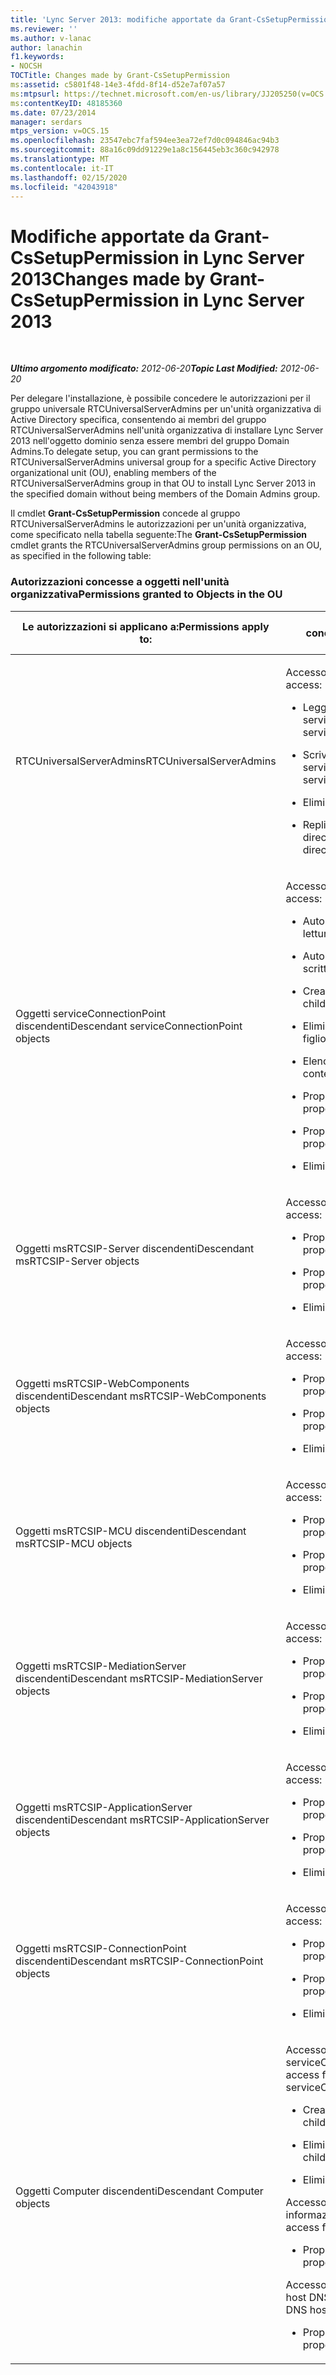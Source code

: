 ```yaml
---
title: 'Lync Server 2013: modifiche apportate da Grant-CsSetupPermission'
ms.reviewer: ''
ms.author: v-lanac
author: lanachin
f1.keywords:
- NOCSH
TOCTitle: Changes made by Grant-CsSetupPermission
ms:assetid: c5801f48-14e3-4fdd-8f14-d52e7af07a57
ms:mtpsurl: https://technet.microsoft.com/en-us/library/JJ205250(v=OCS.15)
ms:contentKeyID: 48185360
ms.date: 07/23/2014
manager: serdars
mtps_version: v=OCS.15
ms.openlocfilehash: 23547ebc7faf594ee3ea72ef7d0c094846ac94b3
ms.sourcegitcommit: 88a16c09dd91229e1a8c156445eb3c360c942978
ms.translationtype: MT
ms.contentlocale: it-IT
ms.lasthandoff: 02/15/2020
ms.locfileid: "42043918"
---
```

<div data-xmlns="http://www.w3.org/1999/xhtml">

<div class="topic" data-xmlns="http://www.w3.org/1999/xhtml" data-msxsl="urn:schemas-microsoft-com:xslt" data-cs="http://msdn.microsoft.com/">

<div data-asp="http://msdn2.microsoft.com/asp">

# <a name="changes-made-by-grant-cssetuppermission-in-lync-server-2013"></a><span data-ttu-id="237a9-102">Modifiche apportate da Grant-CsSetupPermission in Lync Server 2013</span><span class="sxs-lookup"><span data-stu-id="237a9-102">Changes made by Grant-CsSetupPermission in Lync Server 2013</span></span>

</div>

<div id="mainSection">

<div id="mainBody">

<span> </span>

<span data-ttu-id="237a9-103">_**Ultimo argomento modificato:** 2012-06-20_</span><span class="sxs-lookup"><span data-stu-id="237a9-103">_**Topic Last Modified:** 2012-06-20_</span></span>

<span data-ttu-id="237a9-104">Per delegare l'installazione, è possibile concedere le autorizzazioni per il gruppo universale RTCUniversalServerAdmins per un'unità organizzativa di Active Directory specifica, consentendo ai membri del gruppo RTCUniversalServerAdmins nell'unità organizzativa di installare Lync Server 2013 nell'oggetto dominio senza essere membri del gruppo Domain Admins.</span><span class="sxs-lookup"><span data-stu-id="237a9-104">To delegate setup, you can grant permissions to the RTCUniversalServerAdmins universal group for a specific Active Directory organizational unit (OU), enabling members of the RTCUniversalServerAdmins group in that OU to install Lync Server 2013 in the specified domain without being members of the Domain Admins group.</span></span>

<span data-ttu-id="237a9-105">Il cmdlet **Grant-CsSetupPermission** concede al gruppo RTCUniversalServerAdmins le autorizzazioni per un'unità organizzativa, come specificato nella tabella seguente:</span><span class="sxs-lookup"><span data-stu-id="237a9-105">The **Grant-CsSetupPermission** cmdlet grants the RTCUniversalServerAdmins group permissions on an OU, as specified in the following table:</span></span>

### <a name="permissions-granted-to-objects-in-the-ou"></a><span data-ttu-id="237a9-106">Autorizzazioni concesse a oggetti nell'unità organizzativa</span><span class="sxs-lookup"><span data-stu-id="237a9-106">Permissions granted to Objects in the OU</span></span>

<table>
<colgroup>
<col style="width: 50%" />
<col style="width: 50%" />
</colgroup>
<thead>
<tr class="header">
<th><span data-ttu-id="237a9-107">Le autorizzazioni si applicano a:</span><span class="sxs-lookup"><span data-stu-id="237a9-107">Permissions apply to:</span></span></th>
<th><span data-ttu-id="237a9-108">Autorizzazioni concesse:</span><span class="sxs-lookup"><span data-stu-id="237a9-108">Permissions granted are:</span></span></th>
</tr>
</thead>
<tbody>
<tr class="odd">
<td><p><span data-ttu-id="237a9-109">RTCUniversalServerAdmins</span><span class="sxs-lookup"><span data-stu-id="237a9-109">RTCUniversalServerAdmins</span></span></p></td>
<td><p><span data-ttu-id="237a9-110">Accesso speciale:</span><span class="sxs-lookup"><span data-stu-id="237a9-110">Special access:</span></span></p>
<ul>
<li><p><span data-ttu-id="237a9-111">Leggi servicePrincipalName</span><span class="sxs-lookup"><span data-stu-id="237a9-111">Read servicePrincipalName</span></span></p></li>
<li><p><span data-ttu-id="237a9-112">Scrivi in servicePrincipalName</span><span class="sxs-lookup"><span data-stu-id="237a9-112">Write servicePrincipalName</span></span></p></li>
<li><p><span data-ttu-id="237a9-113">Elimina albero</span><span class="sxs-lookup"><span data-stu-id="237a9-113">Delete tree</span></span></p></li>
<li><p><span data-ttu-id="237a9-114">Replica modifiche directory</span><span class="sxs-lookup"><span data-stu-id="237a9-114">Replicating directory changes</span></span></p></li>
</ul></td>
</tr>
<tr class="even">
<td><p><span data-ttu-id="237a9-115">Oggetti serviceConnectionPoint discendenti</span><span class="sxs-lookup"><span data-stu-id="237a9-115">Descendant serviceConnectionPoint objects</span></span></p></td>
<td><p><span data-ttu-id="237a9-116">Accesso speciale:</span><span class="sxs-lookup"><span data-stu-id="237a9-116">Special access:</span></span></p>
<ul>
<li><p><span data-ttu-id="237a9-117">Autorizzazioni di lettura</span><span class="sxs-lookup"><span data-stu-id="237a9-117">Read permissions</span></span></p></li>
<li><p><span data-ttu-id="237a9-118">Autorizzazioni di scrittura</span><span class="sxs-lookup"><span data-stu-id="237a9-118">Write permissions</span></span></p></li>
<li><p><span data-ttu-id="237a9-119">Crea elemento figlio</span><span class="sxs-lookup"><span data-stu-id="237a9-119">Create child</span></span></p></li>
<li><p><span data-ttu-id="237a9-120">Elimina elemento figlio</span><span class="sxs-lookup"><span data-stu-id="237a9-120">Delete child</span></span></p></li>
<li><p><span data-ttu-id="237a9-121">Elenca contenuto</span><span class="sxs-lookup"><span data-stu-id="237a9-121">List contents</span></span></p></li>
<li><p><span data-ttu-id="237a9-122">Proprietà di scrittura</span><span class="sxs-lookup"><span data-stu-id="237a9-122">Write property</span></span></p></li>
<li><p><span data-ttu-id="237a9-123">Proprietà di lettura</span><span class="sxs-lookup"><span data-stu-id="237a9-123">Read property</span></span></p></li>
<li><p><span data-ttu-id="237a9-124">Elimina albero</span><span class="sxs-lookup"><span data-stu-id="237a9-124">Delete tree</span></span></p></li>
</ul></td>
</tr>
<tr class="odd">
<td><p><span data-ttu-id="237a9-125">Oggetti msRTCSIP-Server discendenti</span><span class="sxs-lookup"><span data-stu-id="237a9-125">Descendant msRTCSIP-Server objects</span></span></p></td>
<td><p><span data-ttu-id="237a9-126">Accesso speciale:</span><span class="sxs-lookup"><span data-stu-id="237a9-126">Special access:</span></span></p>
<ul>
<li><p><span data-ttu-id="237a9-127">Proprietà di scrittura</span><span class="sxs-lookup"><span data-stu-id="237a9-127">Write property</span></span></p></li>
<li><p><span data-ttu-id="237a9-128">Proprietà di lettura</span><span class="sxs-lookup"><span data-stu-id="237a9-128">Read property</span></span></p></li>
<li><p><span data-ttu-id="237a9-129">Elimina albero</span><span class="sxs-lookup"><span data-stu-id="237a9-129">Delete tree</span></span></p></li>
</ul></td>
</tr>
<tr class="even">
<td><p><span data-ttu-id="237a9-130">Oggetti msRTCSIP-WebComponents discendenti</span><span class="sxs-lookup"><span data-stu-id="237a9-130">Descendant msRTCSIP-WebComponents objects</span></span></p></td>
<td><p><span data-ttu-id="237a9-131">Accesso speciale:</span><span class="sxs-lookup"><span data-stu-id="237a9-131">Special access:</span></span></p>
<ul>
<li><p><span data-ttu-id="237a9-132">Proprietà di scrittura</span><span class="sxs-lookup"><span data-stu-id="237a9-132">Write property</span></span></p></li>
<li><p><span data-ttu-id="237a9-133">Proprietà di lettura</span><span class="sxs-lookup"><span data-stu-id="237a9-133">Read property</span></span></p></li>
<li><p><span data-ttu-id="237a9-134">Elimina albero</span><span class="sxs-lookup"><span data-stu-id="237a9-134">Delete tree</span></span></p></li>
</ul></td>
</tr>
<tr class="odd">
<td><p><span data-ttu-id="237a9-135">Oggetti msRTCSIP-MCU discendenti</span><span class="sxs-lookup"><span data-stu-id="237a9-135">Descendant msRTCSIP-MCU objects</span></span></p></td>
<td><p><span data-ttu-id="237a9-136">Accesso speciale:</span><span class="sxs-lookup"><span data-stu-id="237a9-136">Special access:</span></span></p>
<ul>
<li><p><span data-ttu-id="237a9-137">Proprietà di scrittura</span><span class="sxs-lookup"><span data-stu-id="237a9-137">Write property</span></span></p></li>
<li><p><span data-ttu-id="237a9-138">Proprietà di lettura</span><span class="sxs-lookup"><span data-stu-id="237a9-138">Read property</span></span></p></li>
<li><p><span data-ttu-id="237a9-139">Elimina albero</span><span class="sxs-lookup"><span data-stu-id="237a9-139">Delete tree</span></span></p></li>
</ul></td>
</tr>
<tr class="even">
<td><p><span data-ttu-id="237a9-140">Oggetti msRTCSIP-MediationServer discendenti</span><span class="sxs-lookup"><span data-stu-id="237a9-140">Descendant msRTCSIP-MediationServer objects</span></span></p></td>
<td><p><span data-ttu-id="237a9-141">Accesso speciale:</span><span class="sxs-lookup"><span data-stu-id="237a9-141">Special access:</span></span></p>
<ul>
<li><p><span data-ttu-id="237a9-142">Proprietà di scrittura</span><span class="sxs-lookup"><span data-stu-id="237a9-142">Write property</span></span></p></li>
<li><p><span data-ttu-id="237a9-143">Proprietà di lettura</span><span class="sxs-lookup"><span data-stu-id="237a9-143">Read property</span></span></p></li>
<li><p><span data-ttu-id="237a9-144">Elimina albero</span><span class="sxs-lookup"><span data-stu-id="237a9-144">Delete tree</span></span></p></li>
</ul></td>
</tr>
<tr class="odd">
<td><p><span data-ttu-id="237a9-145">Oggetti msRTCSIP-ApplicationServer discendenti</span><span class="sxs-lookup"><span data-stu-id="237a9-145">Descendant msRTCSIP-ApplicationServer objects</span></span></p></td>
<td><p><span data-ttu-id="237a9-146">Accesso speciale:</span><span class="sxs-lookup"><span data-stu-id="237a9-146">Special access:</span></span></p>
<ul>
<li><p><span data-ttu-id="237a9-147">Proprietà di scrittura</span><span class="sxs-lookup"><span data-stu-id="237a9-147">Write property</span></span></p></li>
<li><p><span data-ttu-id="237a9-148">Proprietà di lettura</span><span class="sxs-lookup"><span data-stu-id="237a9-148">Read property</span></span></p></li>
<li><p><span data-ttu-id="237a9-149">Elimina albero</span><span class="sxs-lookup"><span data-stu-id="237a9-149">Delete tree</span></span></p></li>
</ul></td>
</tr>
<tr class="even">
<td><p><span data-ttu-id="237a9-150">Oggetti msRTCSIP-ConnectionPoint discendenti</span><span class="sxs-lookup"><span data-stu-id="237a9-150">Descendant msRTCSIP-ConnectionPoint objects</span></span></p></td>
<td><p><span data-ttu-id="237a9-151">Accesso speciale:</span><span class="sxs-lookup"><span data-stu-id="237a9-151">Special access:</span></span></p>
<ul>
<li><p><span data-ttu-id="237a9-152">Proprietà di scrittura</span><span class="sxs-lookup"><span data-stu-id="237a9-152">Write property</span></span></p></li>
<li><p><span data-ttu-id="237a9-153">Proprietà di lettura</span><span class="sxs-lookup"><span data-stu-id="237a9-153">Read property</span></span></p></li>
<li><p><span data-ttu-id="237a9-154">Elimina albero</span><span class="sxs-lookup"><span data-stu-id="237a9-154">Delete tree</span></span></p></li>
</ul></td>
</tr>
<tr class="odd">
<td><p><span data-ttu-id="237a9-155">Oggetti Computer discendenti</span><span class="sxs-lookup"><span data-stu-id="237a9-155">Descendant Computer objects</span></span></p></td>
<td><p><span data-ttu-id="237a9-156">Accesso speciale per serviceConnectionPoint:</span><span class="sxs-lookup"><span data-stu-id="237a9-156">Special access for serviceConnectionPoint:</span></span></p>
<ul>
<li><p><span data-ttu-id="237a9-157">Crea oggetti figli</span><span class="sxs-lookup"><span data-stu-id="237a9-157">Create child objects</span></span></p></li>
<li><p><span data-ttu-id="237a9-158">Elimina oggetti figli</span><span class="sxs-lookup"><span data-stu-id="237a9-158">Delete child objects</span></span></p></li>
<li><p><span data-ttu-id="237a9-159">Elimina albero</span><span class="sxs-lookup"><span data-stu-id="237a9-159">Delete tree</span></span></p></li>
</ul>
<p><span data-ttu-id="237a9-160">Accesso speciale per informazioni pubbliche:</span><span class="sxs-lookup"><span data-stu-id="237a9-160">Special access for public information:</span></span></p>
<ul>
<li><p><span data-ttu-id="237a9-161">Proprietà di lettura</span><span class="sxs-lookup"><span data-stu-id="237a9-161">Read property</span></span></p></li>
</ul>
<p><span data-ttu-id="237a9-162">Accesso speciale per il nome host DNS:</span><span class="sxs-lookup"><span data-stu-id="237a9-162">Special access for DNS host name:</span></span></p>
<ul>
<li><p><span data-ttu-id="237a9-163">Proprietà di lettura</span><span class="sxs-lookup"><span data-stu-id="237a9-163">Read property</span></span></p></li>
</ul></td>
</tr>
</tbody>
</table>


</div>

<span> </span>

</div>

</div>

</div>

